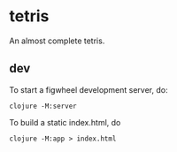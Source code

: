 # tetris

An almost complete tetris.

## dev

To start a figwheel development server, do:

    clojure -M:server

To build a static index.html, do

    clojure -M:app > index.html

